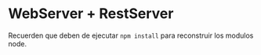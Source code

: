 # WebServer + RestServer

Recuerden que deben de ejecutar ``npm install`` para reconstruir los modulos node.